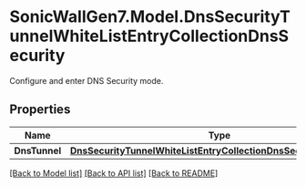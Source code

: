 # SonicWallGen7.Model.DnsSecurityTunnelWhiteListEntryCollectionDnsSecurity
Configure and enter DNS Security mode.

## Properties

Name | Type | Description | Notes
------------ | ------------- | ------------- | -------------
**DnsTunnel** | [**DnsSecurityTunnelWhiteListEntryCollectionDnsSecurityDnsTunnel**](DnsSecurityTunnelWhiteListEntryCollectionDnsSecurityDnsTunnel.md) |  | [optional] 

[[Back to Model list]](../README.md#documentation-for-models) [[Back to API list]](../README.md#documentation-for-api-endpoints) [[Back to README]](../README.md)

